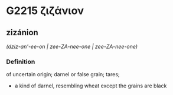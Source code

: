 # G2215 ζιζάνιον

## zizánion

_(dziz-an'-ee-on | zee-ZA-nee-one | zee-ZA-nee-one)_

### Definition

of uncertain origin; darnel or false grain; tares; 

- a kind of darnel, resembling wheat except the grains are black
